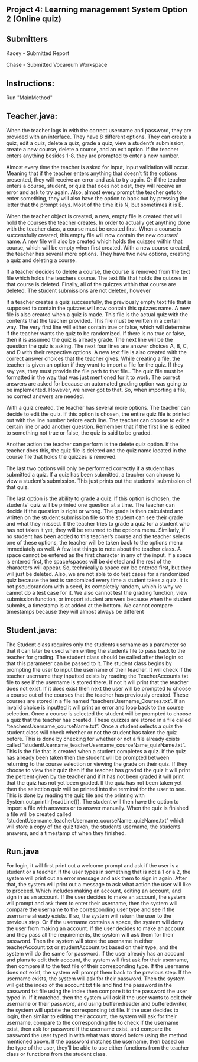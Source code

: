 Project 4: Learning management System Option 2 (Online quiz)
---------------------------------------------------

Submitters
---------------------------------------------------

Kacey - Submitted Report

Chase - Submitted Vocareum Workspace

Instructions:
--------------------------------------------------

Run "MainMethod"


Teacher.java:
---------------------------
When the teacher logs in with the correct username and password, they are provided with an interface. They have 8 different options. They can create a quiz, edit a quiz, delete a quiz, grade a quiz, view a student’s submission, create a new course, delete a course, and an exit option. If the teacher enters anything besides 1-8, they are prompted to enter a new number. 
	
Almost every time the teacher is asked for input, input validation will occur. Meaning that if the teacher enters anything that doesn’t fit the options presented, they will receive an error and ask to try again. Or if the teacher enters a course, student, or quiz that does not exist, they will receive an error and ask to try again. Also, almost every prompt the teacher gets to enter something, they will also have the option to back out by pressing the letter that the prompt says. Most of the time it is N, but sometimes it is E. 

When the teacher object is created, a new, empty file is created that will hold the courses the teacher creates. In order to actually get anything done with the teacher class, a course must be created first. When a course is successfully created, this empty file will now contain the new courses’ name. A new file will also be created which holds the quizzes within that course, which will be empty when first created. With a new course created, the teacher has several more options. They have two new options, creating a quiz and deleting a course. 

If a teacher decides to delete a course, the course is removed from the text file which holds the teachers course. The text file that holds the quizzes in that course is deleted. Finally, all of the quizzes within that course are deleted. The student submissions are not deleted, however

If a teacher creates a quiz successfully, the previously empty text file that is supposed to contain the quizzes will now contain this quizzes name. A new file is also created when a quiz is made. This file is the actual quiz with the contents that the teacher provided. This file must be written in a certain way. The very first line will either contain true or false, which will determine if the teacher wants the quiz to be randomized. If there is no true or false, then it is assumed the quiz is already grade. The next line will be the question the quiz is asking. The next four lines are answer choices A, B, C, and D with their respective options. A new text file is also created with the correct answer choices that the teacher gives. While creating a file, the teacher is given an option if they want to import a file for the quiz. If they say yes, they must provide the file path to that file.. The quiz file must be formatted in the way that was just mentioned for it to work. The correct answers are asked for because an automated grading option was going to be implemented. However, we never got to that. So, when importing a file, no correct answers are needed.

With a quiz created, the teacher has several more options. The teacher can decide to edit the quiz. If this option is chosen, the entire quiz file is printed out with the line number before each line. The teacher can choose to edit a certain line or add another question. Remember that if the first line is edited to something not true or false, the quiz is said to be graded.

Another action the teacher can perform is the delete quiz option. If the teacher does this, the quiz file is deleted and the quiz name located in the course file that holds the quizzes is removed.

The last two options will only be performed correctly if a student has submitted a quiz. If a quiz has been submitted, a teacher can choose to view a student’s submission. This just prints out the students' submission of that quiz.

The last option is the ability to grade a quiz. If this option is chosen, the students' quiz will be printed one question at a time. The teacher can decide if the question is right or wrong. The grade is then calculated and written on the student submission file so the student can see their grade and what they missed. If the teacher tries to grade a quiz for a student who has not taken it yet, they will be returned to the options menu. Similarly, if no student has been added to this teacher’s course and the teacher selects one of these options, the teacher will be taken back to the options menu immediately as well.
A few last things to note about the teacher class. A space cannot be entered as the first character in any of the input. If a space is entered first, the space/spaces will be deleted and the rest of the characters will appear. So, technically a space can be entered first, but they will just be deleted. Also, we are not able to do test cases for a randomized quiz because the test is randomized every time a student takes a quiz. It is not pseudorandom with a seed, its completely random, which is why we cannot do a test case for it. We also cannot test the grading function, view submission function, or imoport student answers because when the student submits, a timestamp is at added at the bottom. We cannot compare timestamps because they will almost always be different



Student.java:
----------------------------------
The Student class requires only the students username as a parameter so that it can later be used when writing the students file to pass back to the teacher for grading. The student class should be called after the login so that this parameter can be passed to it. The student class begins by prompting the user to input the username of their teacher. It will check if the teacher username they inputted exists by reading the TeacherAccounts.txt file to see if the username is stored there. If not it will print that the teacher does not exist. If it does exist then next the user will be prompted to choose a course out of the courses that the teacher has previously created. These courses are stored in a file named “teachersUsername_Courses.txt”. If an invalid choice is inputted it will print an error and loop back to the course selection. Once a course is selected the student will be prompted to choose a quiz that the teacher has created. These quizzes are stored in a file called “teachersUsername_courseName.txt”. Once a student selects a quiz the student class will check whether or not the student has taken the quiz before. This is done by checking for whether or not a file already exists called “studentUsername_teacherUsername_courseName_quizName.txt”. This is the file that is created when a student completes a quiz. If the quiz has already been taken then the student will be prompted between returning to the course selection or viewing the grade on their quiz. If they choose to view their quiz then if the teacher has graded the quiz it will print the percent given by the teacher and if it has not been graded it will print that the quiz has not yet been graded. If the quiz has not been taken yet then the selection quiz will be printed into the terminal for the user to see. This is done by reading the quiz file and the printing with System.out.println(readLine()). The student will then have the option to import a file with answers or to answer manually. When the quiz is finished a file will be created called “studentUsername_teacherUsername_courseName_quizName.txt” which will store a copy of the quiz taken, the students username, the students answers, and a timestamp of when they finished.




Run.java
-------------------------------------------
For login, it will first print out a welcome prompt and ask if the user is a student or a teacher. If the user types in something that is not a 1 or a 2, the system will print out an error message and ask them to sign in again. After that, the system will print out a message to ask what action the user will like to proceed. Which includes making an account, editing an account, and sign in as an account. If the user decides to make an account, the system will prompt and ask them to enter their username, then the system will compare the username to the corresponding user type and see if the username already exists. If so, the system will return the user to the previous step. Or if the username contains a space, the system will deny the user from making an account. If the user decides to make an account and they pass all the requirements, the system will ask them for their password. Then the system will store the username in either teacherAccount.txt or studentAccount.txt based on their type, and the system will do the same for password. If the user already has an account and plans to edit their account, the system will first ask for their username, then compare it to the text file of their corresponding type. If the username does not exist, the system will prompt them back to the previous step. If the username exists, the system will ask for their password. Then the system will get the index of the account txt file and find the password in the password txt file using the index then compare it to the password the user typed in. If it matched, then the system will ask if the user wants to edit their username or their password, and using bufferedreader and bufferedwriter, the system will update the corresponding txt file. If the user decides to login, then similar to editing their account, the system will ask for their username, compare to the corresponding file to check if the username exist, then ask for password if the username exist, and compare the password the user typed in with what was stored before using the method mentioned above. If the password matches the username, then based on the type of the user, they’ll be able to use either functions from the teacher class or functions from the student class. 

